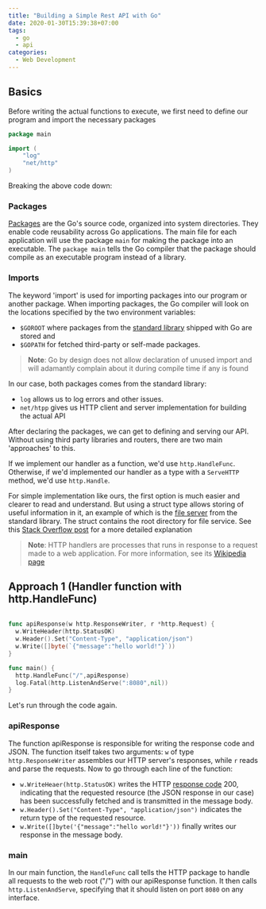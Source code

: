 ```yaml
---
title: "Building a Simple Rest API with Go"
date: 2020-01-30T15:39:38+07:00
tags:
  - go
  - api
categories:
  - Web Development
---
```


## Basics

Before writing the actual functions to execute, we first need to define our program and import the necessary packages

```go
package main

import (
    "log"
    "net/http"
)
```

Breaking the above code down:

### Packages

[Packages](https://golang.org/pkg/) are the Go's source code, organized into system directories. They enable code reusability across Go applications. The main file for each application will use the package `main` for making the package into an executable. The `package main` tells the Go compiler that the package should compile as an executable program instead of a library.

### Imports

The keyword 'import' is used for importing packages into our program or another package. When importing packages, the Go compiler will look on the locations specified by the two environment variables:

- `$GOROOT` where packages from the [standard library](https://golang.org/pkg/) shipped with Go are stored and
- `$GOPATH` for fetched third-party or self-made packages.

>**Note**: Go by design does not allow declaration of unused import and will adamantly complain about it during compile time if any is found

In our case, both packages comes from the standard library:

- `log` allows us to log errors and other issues.
- `net/htpp` gives us HTTP client and server implementation for building the actual API

After declaring the packages, we can get to defining and serving our API. Without using third party libraries and routers, there are two main 'approaches' to this. 

If we implement our handler as a function, we'd use `http.HandleFunc`. Otherwise, if we'd implemented our handler as a type with a `ServeHTTP` method, we'd use `http.Handle`.

For simple implementation like ours, the first option is much easier and clearer to read and understand. But using a struct type allows storing of useful information in it, an example of which is the [file server](https://golang.org/src/net/http/fs.go?s=12662:12702#L418) from the standard library. The struct contains the root directory for file service. See this [Stack Overflow post](https://stackoverflow.com/questions/21957455/difference-between-http-handle-and-http-handlefunc) for a more detailed explanation

>**Note**: HTTP handlers are processes that runs in response to a request made to a web application. For more information, see its [Wikipedia page](https://en.wikipedia.org/wiki/HTTP_handler)

## Approach 1 (Handler function with http.HandleFunc)

```go

func apiResponse(w http.ResponseWriter, r *http.Request) { 
  w.WriteHeader(http.StatusOK)
  w.Header().Set("Content-Type", "application/json")
  w.Write([]byte(`{"message":"hello world!"}`))
}

func main() {
  http.HandleFunc("/",apiResponse)
  log.Fatal(http.ListenAndServe(":8080",nil))
}
```

Let's run through the code again.

### apiResponse

The function apiResponse is responsible for writing the response code and JSON. The function itself takes two arguments: `w` of type `http.ResponseWriter` assembles our HTTP server's responses, while `r` reads and parse the requests. Now to go through each line of the function:

- `w.WriteHeaer(http.StatusOK)` writes the HTTP [response code](https://developer.mozilla.org/en-US/docs/Web/HTTP/Status) 200, indicating that the requested resource (the JSON response in our case) has been successfully fetched and is transmitted in the message body.
- `w.Header().Set("Content-Type", "application/json")` indicates the return type of the requested resource.
- `w.Write([]byte('{"message":"hello world!"}'))` finally writes our response in the message body.

### main

In our main function, the `HandleFunc` call tells the HTTP package to handle all requests to the web root ("/") with our apiResponse function. It then calls `http.ListenAndServe`, specifying that it should listen on port `8080` on any interface.
